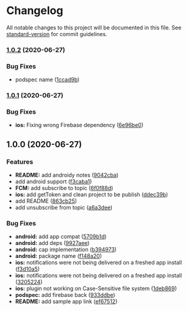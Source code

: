 # Changelog

All notable changes to this project will be documented in this file. See [standard-version](https://github.com/conventional-changelog/standard-version) for commit guidelines.

### [1.0.2](https://github.com/capacitor-community/fcm/compare/v1.0.1...v1.0.2) (2020-06-27)


### Bug Fixes

* podspec name ([1ccad9b](https://github.com/capacitor-community/fcm/commit/1ccad9b45a9462b5315f0e32612696a32dcbecd2))

### [1.0.1](https://github.com/capacitor-community/fcm/compare/v1.0.0...v1.0.1) (2020-06-27)


### Bug Fixes

* **ios:** Fixing wrong Firebase dependency ([6e96be0](https://github.com/capacitor-community/fcm/commit/6e96be0388e67c28c389debd26a11ed3b145e4af))

## 1.0.0 (2020-06-27)


### Features

* **README:** add androidy notes ([9042cba](https://github.com/capacitor-community/fcm/commit/9042cba2bf1182bb0542177ba8fd1303b492009b))
* add android support ([f3caba1](https://github.com/capacitor-community/fcm/commit/f3caba115a593a9fbb918ee63c2427c3ce5d0870))
* **FCM:** add subscribe to topic ([6f0f88d](https://github.com/capacitor-community/fcm/commit/6f0f88db173a726ae4b412bfe9b0333f296ed327))
* **ios:** add getToken and clean project to be publish ([ddec39b](https://github.com/capacitor-community/fcm/commit/ddec39b666e3338a5dd73b39c33510c2eb84c4e7))
* add README ([863cb25](https://github.com/capacitor-community/fcm/commit/863cb25361fb7ecd8dcd63c64f7181f9d7f5b72f))
* add unsubscribe from topic ([a6a3dee](https://github.com/capacitor-community/fcm/commit/a6a3dee09b5b2faaca01e50fc2cedb1992df41d5))


### Bug Fixes

* **android:** add app compat ([5709b1d](https://github.com/capacitor-community/fcm/commit/5709b1dadbd62d1f62b0be86bb1229e9f4e9bc5f))
* **android:** add deps ([9927aee](https://github.com/capacitor-community/fcm/commit/9927aeee0637945520bea03b69f609a0806b5767))
* **android:** cap implementation ([b394973](https://github.com/capacitor-community/fcm/commit/b3949730c7ff27afb3a5f4a94dce60360590acde))
* **android:** package name ([f148a20](https://github.com/capacitor-community/fcm/commit/f148a203551e457a89eed8fedaf24c8fe925b88a))
* **ios:** notifications were not being delivered on a freshed app install ([f3d10a5](https://github.com/capacitor-community/fcm/commit/f3d10a59a866c0c92cbfd91a3a400c6126de03cb))
* **ios:** notifications were not being delivered on a freshed app install ([3205224](https://github.com/capacitor-community/fcm/commit/3205224885465a186a830c9679f4b3ce5abdb321))
* **ios:** plugin not working on Case-Sensitive file system ([1deb869](https://github.com/capacitor-community/fcm/commit/1deb86951dc23a337a7910f5df1bba7e48005d72))
* **podspec:** add firebase back ([933ddbe](https://github.com/capacitor-community/fcm/commit/933ddbed2b168e2552aae7138914e7ed54d59492))
* **README:** add sample app link ([ef67512](https://github.com/capacitor-community/fcm/commit/ef67512f94ffb317464006b1eb71a619a9e45079))
